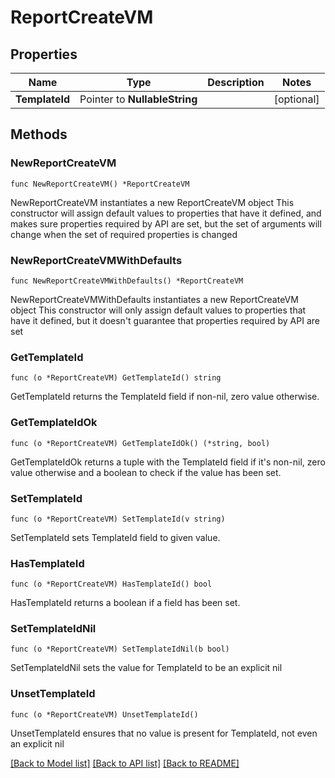 # ReportCreateVM

## Properties

Name | Type | Description | Notes
------------ | ------------- | ------------- | -------------
**TemplateId** | Pointer to **NullableString** |  | [optional] 

## Methods

### NewReportCreateVM

`func NewReportCreateVM() *ReportCreateVM`

NewReportCreateVM instantiates a new ReportCreateVM object
This constructor will assign default values to properties that have it defined,
and makes sure properties required by API are set, but the set of arguments
will change when the set of required properties is changed

### NewReportCreateVMWithDefaults

`func NewReportCreateVMWithDefaults() *ReportCreateVM`

NewReportCreateVMWithDefaults instantiates a new ReportCreateVM object
This constructor will only assign default values to properties that have it defined,
but it doesn't guarantee that properties required by API are set

### GetTemplateId

`func (o *ReportCreateVM) GetTemplateId() string`

GetTemplateId returns the TemplateId field if non-nil, zero value otherwise.

### GetTemplateIdOk

`func (o *ReportCreateVM) GetTemplateIdOk() (*string, bool)`

GetTemplateIdOk returns a tuple with the TemplateId field if it's non-nil, zero value otherwise
and a boolean to check if the value has been set.

### SetTemplateId

`func (o *ReportCreateVM) SetTemplateId(v string)`

SetTemplateId sets TemplateId field to given value.

### HasTemplateId

`func (o *ReportCreateVM) HasTemplateId() bool`

HasTemplateId returns a boolean if a field has been set.

### SetTemplateIdNil

`func (o *ReportCreateVM) SetTemplateIdNil(b bool)`

 SetTemplateIdNil sets the value for TemplateId to be an explicit nil

### UnsetTemplateId
`func (o *ReportCreateVM) UnsetTemplateId()`

UnsetTemplateId ensures that no value is present for TemplateId, not even an explicit nil

[[Back to Model list]](../README.md#documentation-for-models) [[Back to API list]](../README.md#documentation-for-api-endpoints) [[Back to README]](../README.md)


